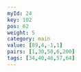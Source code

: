 ```yaml
---
myId: 24
key: 102
pos: 62
weight: 5
category: main
value: [89,4,-1,1]
pairs: [1,30,50,6,200]
tags: [34,40,46,57,64]
---
```

